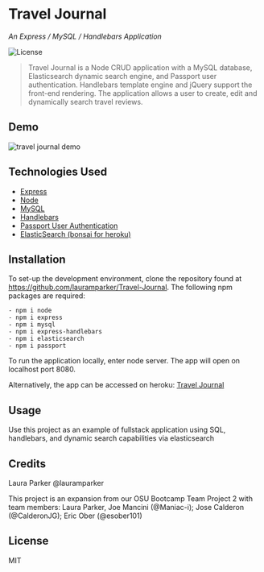 # Travel Journal
 _An Express / MySQL / Handlebars Application_
 
 ![License](https://img.shields.io/badge/LICENSE-MIT-blue)



>  Travel Journal is a Node CRUD application with a MySQL database, Elasticsearch dynamic search engine, and Passport user authentication. Handlebars template engine and jQuery support the front-end rendering. The application allows a user to create, edit and dynamically search travel reviews.  


## Demo

![travel journal demo](https://drive.google.com/file/d/11vSwI8iOAN7RyNavyfLj9-ZJ0-O-007g/view)

## Technologies Used
- [Express](https://expressjs.com/)
- [Node](https://nodejs.org/en/download/)
- [MySQL](https://www.mysql.com/)
- [Handlebars](https://handlebarsjs.com)
- [Passport User Authentication](https://passportjs.org)
- [ElasticSearch (bonsai for heroku)](https://bonsai.io/)


## Installation

To set-up the development environment, clone the repository found at https://github.com/lauramparker/Travel-Journal. The following npm packages are required: 
```
- npm i node 
- npm i express
- npm i mysql
- npm i express-handlebars
- npm i elasticsearch
- npm i passport
```

To run the application locally, enter node server. The app will open on localhost port 8080.

Alternatively, the app can be accessed on heroku: [Travel Journal](https://travel-journal-lmp.herokuapp.com/)

## Usage
Use this project as an example of fullstack application using SQL, handlebars, and dynamic search capabilities via elasticsearch

## Credits
Laura Parker @lauramparker

This project is an expansion from our OSU Bootcamp Team Project 2 with team members: Laura Parker, Joe Mancini (@Maniac-i); Jose Calderon (@CalderonJG); Eric Ober (@esober101)

## License
MIT
